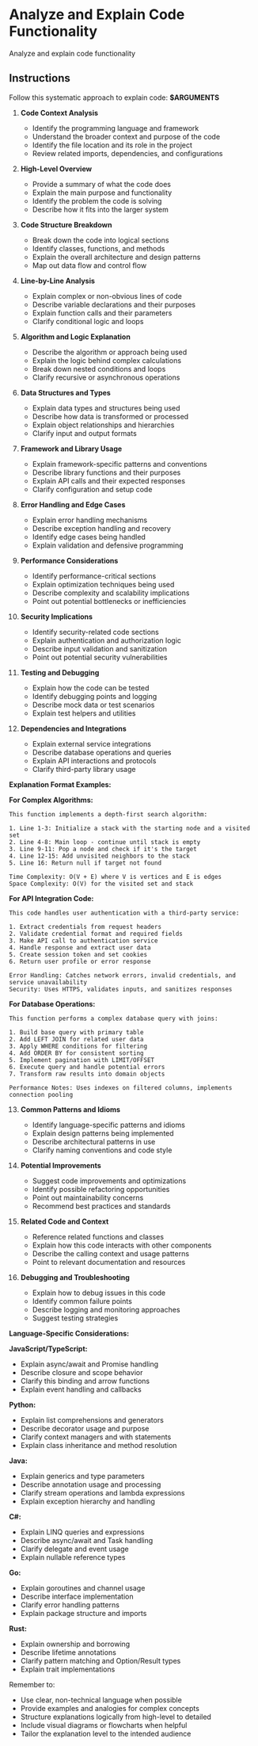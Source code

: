 # Analyze and Explain Code Functionality

Analyze and explain code functionality

## Instructions

Follow this systematic approach to explain code: **$ARGUMENTS**

1. **Code Context Analysis**
   - Identify the programming language and framework
   - Understand the broader context and purpose of the code
   - Identify the file location and its role in the project
   - Review related imports, dependencies, and configurations

2. **High-Level Overview**
   - Provide a summary of what the code does
   - Explain the main purpose and functionality
   - Identify the problem the code is solving
   - Describe how it fits into the larger system

3. **Code Structure Breakdown**
   - Break down the code into logical sections
   - Identify classes, functions, and methods
   - Explain the overall architecture and design patterns
   - Map out data flow and control flow

4. **Line-by-Line Analysis**
   - Explain complex or non-obvious lines of code
   - Describe variable declarations and their purposes
   - Explain function calls and their parameters
   - Clarify conditional logic and loops

5. **Algorithm and Logic Explanation**
   - Describe the algorithm or approach being used
   - Explain the logic behind complex calculations
   - Break down nested conditions and loops
   - Clarify recursive or asynchronous operations

6. **Data Structures and Types**
   - Explain data types and structures being used
   - Describe how data is transformed or processed
   - Explain object relationships and hierarchies
   - Clarify input and output formats

7. **Framework and Library Usage**
   - Explain framework-specific patterns and conventions
   - Describe library functions and their purposes
   - Explain API calls and their expected responses
   - Clarify configuration and setup code

8. **Error Handling and Edge Cases**
   - Explain error handling mechanisms
   - Describe exception handling and recovery
   - Identify edge cases being handled
   - Explain validation and defensive programming

9. **Performance Considerations**
   - Identify performance-critical sections
   - Explain optimization techniques being used
   - Describe complexity and scalability implications
   - Point out potential bottlenecks or inefficiencies

10. **Security Implications**
    - Identify security-related code sections
    - Explain authentication and authorization logic
    - Describe input validation and sanitization
    - Point out potential security vulnerabilities

11. **Testing and Debugging**
    - Explain how the code can be tested
    - Identify debugging points and logging
    - Describe mock data or test scenarios
    - Explain test helpers and utilities

12. **Dependencies and Integrations**
    - Explain external service integrations
    - Describe database operations and queries
    - Explain API interactions and protocols
    - Clarify third-party library usage

**Explanation Format Examples:**

**For Complex Algorithms:**
```
This function implements a depth-first search algorithm:

1. Line 1-3: Initialize a stack with the starting node and a visited set
2. Line 4-8: Main loop - continue until stack is empty
3. Line 9-11: Pop a node and check if it's the target
4. Line 12-15: Add unvisited neighbors to the stack
5. Line 16: Return null if target not found

Time Complexity: O(V + E) where V is vertices and E is edges
Space Complexity: O(V) for the visited set and stack
```

**For API Integration Code:**
```
This code handles user authentication with a third-party service:

1. Extract credentials from request headers
2. Validate credential format and required fields
3. Make API call to authentication service
4. Handle response and extract user data
5. Create session token and set cookies
6. Return user profile or error response

Error Handling: Catches network errors, invalid credentials, and service unavailability
Security: Uses HTTPS, validates inputs, and sanitizes responses
```

**For Database Operations:**
```
This function performs a complex database query with joins:

1. Build base query with primary table
2. Add LEFT JOIN for related user data
3. Apply WHERE conditions for filtering
4. Add ORDER BY for consistent sorting
5. Implement pagination with LIMIT/OFFSET
6. Execute query and handle potential errors
7. Transform raw results into domain objects

Performance Notes: Uses indexes on filtered columns, implements connection pooling
```

13. **Common Patterns and Idioms**
    - Identify language-specific patterns and idioms
    - Explain design patterns being implemented
    - Describe architectural patterns in use
    - Clarify naming conventions and code style

14. **Potential Improvements**
    - Suggest code improvements and optimizations
    - Identify possible refactoring opportunities
    - Point out maintainability concerns
    - Recommend best practices and standards

15. **Related Code and Context**
    - Reference related functions and classes
    - Explain how this code interacts with other components
    - Describe the calling context and usage patterns
    - Point to relevant documentation and resources

16. **Debugging and Troubleshooting**
    - Explain how to debug issues in this code
    - Identify common failure points
    - Describe logging and monitoring approaches
    - Suggest testing strategies

**Language-Specific Considerations:**

**JavaScript/TypeScript:**
- Explain async/await and Promise handling
- Describe closure and scope behavior
- Clarify this binding and arrow functions
- Explain event handling and callbacks

**Python:**
- Explain list comprehensions and generators
- Describe decorator usage and purpose
- Clarify context managers and with statements
- Explain class inheritance and method resolution

**Java:**
- Explain generics and type parameters
- Describe annotation usage and processing
- Clarify stream operations and lambda expressions
- Explain exception hierarchy and handling

**C#:**
- Explain LINQ queries and expressions
- Describe async/await and Task handling
- Clarify delegate and event usage
- Explain nullable reference types

**Go:**
- Explain goroutines and channel usage
- Describe interface implementation
- Clarify error handling patterns
- Explain package structure and imports

**Rust:**
- Explain ownership and borrowing
- Describe lifetime annotations
- Clarify pattern matching and Option/Result types
- Explain trait implementations

Remember to:
- Use clear, non-technical language when possible
- Provide examples and analogies for complex concepts
- Structure explanations logically from high-level to detailed
- Include visual diagrams or flowcharts when helpful
- Tailor the explanation level to the intended audience